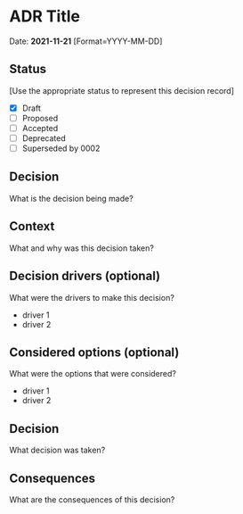 # ADR Title

Date: **2021-11-21** [Format=YYYY-MM-DD]

## Status
[Use the appropriate status to represent this decision record]
- [x] Draft
- [ ] Proposed
- [ ] Accepted 
- [ ] Deprecated 
- [ ] Superseded by 0002

## Decision

What is the decision being made? 

## Context

What and why was this decision taken?

## Decision drivers (optional)

What were the drivers to make this decision?
* driver 1
* driver 2

## Considered options (optional)

What were the options that were considered?

* driver 1
* driver 2

## Decision

What decision was taken?

## Consequences

What are the consequences of this decision?
 